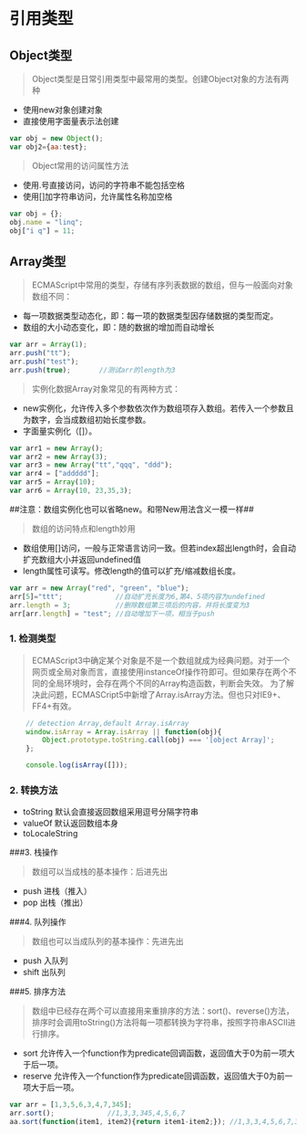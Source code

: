 # 引用类型 

## Object类型

> Object类型是日常引用类型中最常用的类型。创建Object对象的方法有两种
+ 使用new对象创建对象
+ 直接使用字面量表示法创建

```javascript
var obj = new Object();
var obj2={aa:test};
```

> Object常用的访问属性方法
+ 使用.号直接访问，访问的字符串不能包括空格
+ 使用[]加字符串访问，允许属性名称加空格


```javascript
var obj = {};
obj.name = "linq";
obj["i q"] = 11;
```

## Array类型

> ECMAScript中常用的类型，存储有序列表数据的数组，但与一般面向对象数组不同：
+ 每一项数据类型动态化，即：每一项的数据类型因存储数据的类型而定。
+ 数组的大小动态变化，即：随的数据的增加而自动增长

```javascript
var arr = Array(1);
arr.push("tt");
arr.push("test");
arr.push(true);       //测试arr的length为3
```

> 实例化数据Array对象常见的有两种方式：
* new实例化，允许传入多个参数依次作为数组项存入数组。若传入一个参数且为数字，会当成数组初始长度参数。
* 字面量实例化（[]）。

```javascript
var arr1 = new Array();
var arr2 = new Array(3);
var arr3 = new Array("tt","qqq", "ddd");
var arr4 = ["addddd"];
var arr5 = Array(10);
var arr6 = Array(10, 23,35,3);
```

##注意：数组实例化也可以省略new。和带New用法含义一模一样##

> 数组的访问特点和length妙用
* 数组使用[]访问，一般与正常语言访问一致。但若index超出length时，会自动扩充数组大小并返回undefined值
* length属性可读写。修改length的值可以扩充/缩减数组长度。

```javascript
var arr = new Array("red", "green", "blue");  
arr[5]="ttt";             //自动扩充长度为6,第4、5项内容为undefined
arr.length = 3;           //删除数组第三项后的内容，并将长度变为3
arr[arr.length] = "test"; //自动增加下一项，相当于push
```

### 1. 检测类型

> ECMAScript3中确定某个对象是不是一个数组就成为经典问题。对于一个网页或全局对象而言，直接使用instanceOf操作符即可。但如果存在两个不同的全局环境时，会存在两个不同的Array构造函数，判断会失效。
为了解决此问题，ECMASCript5中新增了Array.isArray方法。但也只对IE9+、FF4+有效。

```javascript
    // detection Array,default Array.isArray
    window.isArray = Array.isArray || function(obj){
        Object.prototype.toString.call(obj) === '[object Array]';
    };

    console.log(isArray([]));
```

### 2. 转换方法

+ toString  默认会直接返回数组采用逗号分隔字符串
+ valueOf   默认返回数组本身
+ toLocaleString 

###3. 栈操作

> 数组可以当成栈的基本操作：后进先出

* push 进栈（推入）
* pop  出栈（推出）

###4. 队列操作

> 数组也可以当成队列的基本操作：先进先出

* push 入队列
* shift 出队列


###5. 排序方法

> 数组中已经存在两个可以直接用来重排序的方法：sort()、reverse()方法，排序时会调用toString()方法将每一项都转换为字符串，按照字符串ASCII进行排序。

* sort 允许传入一个function作为predicate回调函数，返回值大于0为前一项大于后一项。
* reserve 允许传入一个function作为predicate回调函数，返回值大于0为前一项大于后一项。

```javascript
var arr = [1,3,5,6,3,4,7,345];
arr.sort();             //1,3,3,345,4,5,6,7
aa.sort(function(item1, item2){return item1-item2;}); //1,3,3,4,5,6,7,345
```




